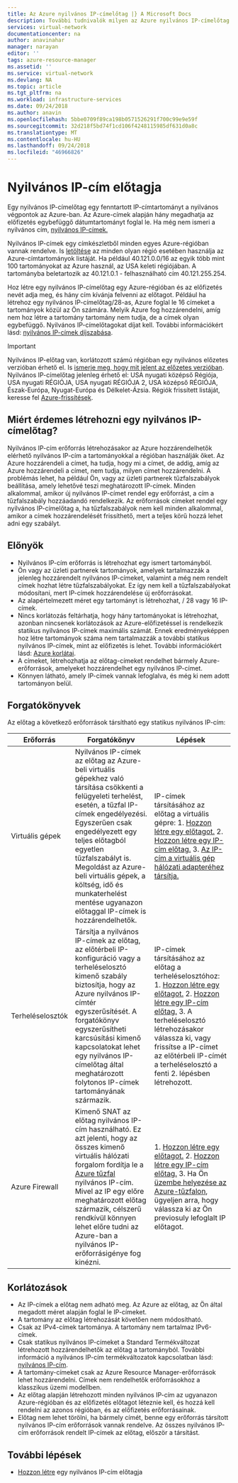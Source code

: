 ```yaml
---
title: Az Azure nyilvános IP-címelőtag |} A Microsoft Docs
description: További tudnivalók milyen az Azure nyilvános IP-címelőtag van, és hogyan segíthet kiszámítható nyilvános IP-címek hozzárendelése az erőforrások.
services: virtual-network
documentationcenter: na
author: anavinahar
manager: narayan
editor: ''
tags: azure-resource-manager
ms.assetid: ''
ms.service: virtual-network
ms.devlang: NA
ms.topic: article
ms.tgt_pltfrm: na
ms.workload: infrastructure-services
ms.date: 09/24/2018
ms.author: anavin
ms.openlocfilehash: 5bbe0709f89ca198b0571526291f700c99e9e59f
ms.sourcegitcommit: 32d218f5bd74f1cd106f4248115985df631d0a8c
ms.translationtype: MT
ms.contentlocale: hu-HU
ms.lasthandoff: 09/24/2018
ms.locfileid: "46966826"
---
```

# <a name="public-ip-address-prefix"></a>Nyilvános IP-cím előtagja

Egy nyilvános IP-címelőtag egy fenntartott IP-címtartományt a nyilvános végpontok az Azure-ban. Az Azure-címek alapján hány megadhatja az előfizetés egybefüggő dátumtartományt foglal le. Ha még nem ismeri a nyilvános cím, [nyilvános IP-címek.](virtual-network-ip-addresses-overview-arm.md#public-ip-addresses)

Nyilvános IP-címek egy címkészletből minden egyes Azure-régióban vannak rendelve. Is [letöltése](https://www.microsoft.com/download/details.aspx?id=41653) az minden olyan régió esetében használja az Azure-címtartományok listáját. Ha például 40.121.0.0/16 az egyik több mint 100 tartományokat az Azure használ, az USA keleti régiójában. A tartományba beletartozik az 40.121.0.1 - felhasználható cím 40.121.255.254.

Hoz létre egy nyilvános IP-címelőtag egy Azure-régióban és az előfizetés nevét adja meg, és hány cím kívánja felvenni az előtagot. Például ha létrehoz egy nyilvános IP-címelőtag/28-as, Azure foglal le 16 címeket a tartományok közül az Ön számára. Melyik Azure fog hozzárendelni, amíg nem hoz létre a tartomány tartomány nem tudja, de a címek olyan egybefüggő. Nyilvános IP-címelőtagokat díjat kell. További információkért lásd: [nyilvános IP-címek díjszabása](https://azure.microsoft.com/pricing/details/ip-addresses).

> [!IMPORTANT]
> Nyilvános IP-előtag van, korlátozott számú régióban egy nyilvános előzetes verzióban érhető el. Is [ismerje meg, hogy mit jelent az előzetes verzióban](https://azure.microsoft.com/support/legal/preview-supplemental-terms/). Nyilvános IP-címelőtag jelenleg érhető el: USA nyugati középső Régiója, USA nyugati RÉGIÓJA, USA nyugati RÉGIÓJA 2, USA középső RÉGIÓJA, Észak-Európa, Nyugat-Európa és Délkelet-Ázsia. Régiók frissített listáját, keresse fel [Azure-frissítések](https://azure.microsoft.com/updates/?product=virtual-network).

## <a name="why-create-a-public-ip-address-prefix"></a>Miért érdemes létrehozni egy nyilvános IP-címelőtag?

Nyilvános IP-cím erőforrás létrehozásakor az Azure hozzárendelhetők elérhető nyilvános IP-cím a tartományokkal a régióban használják őket. Az Azure hozzárendeli a címet, ha tudja, hogy mi a címet, de addig, amíg az Azure hozzárendeli a címet, nem tudja, milyen címet hozzárendelni. A problémás lehet, ha például Ön, vagy az üzleti partnerek tűzfalszabályok beállítása, amely lehetővé teszi meghatározott IP-címek. Minden alkalommal, amikor új nyilvános IP-címet rendel egy erőforrást, a cím a tűzfalszabály hozzáadandó rendelkezik. Az erőforrások címeket rendel egy nyilvános IP-címelőtag a, ha tűzfalszabályok nem kell minden alkalommal, amikor a címek hozzárendelését frissíthető, mert a teljes körű hozzá lehet adni egy szabályt.

## <a name="benefits"></a>Előnyök

- Nyilvános IP-cím erőforrás is létrehozhat egy ismert tartományból.
- Ön vagy az üzleti partnerek tartományok, amelyek tartalmazzák a jelenleg hozzárendelt nyilvános IP-címeket, valamint a még nem rendelt címek hozhat létre tűzfalszabályokat. Ez így nem kell a tűzfalszabályokat módosítani, mert IP-címek hozzárendelése új erőforrásokat.
- Az alapértelmezett méret egy tartományt is létrehozhat, / 28 vagy 16 IP-címek.
- Nincs korlátozás feltárhatja, hogy hány tartományokat is létrehozhat, azonban nincsenek korlátozások az Azure-előfizetéssel is rendelkezik statikus nyilvános IP-címek maximális számát. Ennek eredményeképpen hoz létre tartományok száma nem tartalmazzák a további statikus nyilvános IP-címek, mint az előfizetés is lehet. További információkért lásd: [Azure korlátai](../azure-subscription-service-limits.md?toc=%2fazure%2fvirtual-network%2ftoc.json#azure-resource-manager-virtual-networking-limits).
- A címeket, létrehozhatja az előtag-címeket rendelhet bármely Azure-erőforrások, amelyeket hozzárendelhet egy nyilvános IP-címet.
- Könnyen látható, amely IP-címek vannak lefoglalva, és még ki nem adott tartományon belül.

## <a name="scenarios"></a>Forgatókönyvek
Az előtag a következő erőforrások társítható egy statikus nyilvános IP-cím:

|Erőforrás|Forgatókönyv|Lépések|
|---|---|---|
|Virtuális gépek| Nyilvános IP-címek az előtag az Azure-beli virtuális gépekhez való társítása csökkenti a felügyeleti terhelést, esetén, a tűzfal IP-címek engedélyezési. Egyszerűen csak engedélyezett egy teljes előtagból egyetlen tűzfalszabályt is. Megoldást az Azure-beli virtuális gépek, a költség, idő és munkaterhelést mentése ugyanazon előtaggal IP-címek is hozzárendelhetők.| IP-címek társításához az előtag a virtuális gépre: 1. [Hozzon létre egy előtagot.](manage-public-ip-address-prefix.md) 2. [Hozzon létre egy IP-cím előtag.](manage-public-ip-address-prefix.md) 3. [Az IP-cím a virtuális gép hálózati adapteréhez társítja.](virtual-network-network-interface-addresses.md#add-ip-addresses)
| Terheléselosztók | Társítja a nyilvános IP-címek az előtag, az előtérbeli IP-konfiguráció vagy a terheléselosztó kimenő szabály biztosítja, hogy az Azure nyilvános IP-címtér egyszerűsítését. A forgatókönyv egyszerűsítheti karcsúsítási kimenő kapcsolatokat lehet egy nyilvános IP-címelőtag által meghatározott folytonos IP-címek tartományának származik. | IP-címek társításához az előtag a terheléselosztóhoz: 1. [Hozzon létre egy előtagot.](manage-public-ip-address-prefix.md) 2. [Hozzon létre egy IP-cím előtag.](manage-public-ip-address-prefix.md) 3. A terheléselosztó létrehozásakor válassza ki, vagy frissítse a IP-címet az előtérbeli IP-címét a terheléselosztó a fenti 2. lépésben létrehozott. |
| Azure Firewall | Kimenő SNAT az előtag nyilvános IP-cím használható. Ez azt jelenti, hogy az összes kimenő virtuális hálózati forgalom fordítja le a [Azure tűzfal](../firewall/overview.md?toc=%2fazure%2fvirtual-network%2ftoc.json) nyilvános IP-cím. Mivel az IP egy előre meghatározott előtag származik, célszerű rendkívül könnyen lehet előre tudni az Azure-ban a nyilvános IP-erőforrásigénye fog kinézni. | 1. [Hozzon létre egy előtagot.](manage-public-ip-address-prefix.md) 2. [Hozzon létre egy IP-cím előtag.](manage-public-ip-address-prefix.md) 3. Ha Ön [üzembe helyezése az Azure-tűzfalon](../firewall/tutorial-firewall-deploy-portal.md?toc=%2fazure%2fvirtual-network%2ftoc.json#deploy-the-firewall), ügyeljen arra, hogy válassza ki az Ön previosuly lefoglalt IP előtagot.|

## <a name="constraints"></a>Korlátozások

- Az IP-címek a előtag nem adható meg. Az Azure az előtag, az Ön által megadott méret alapján foglal le IP-címeket.
- A tartomány az előtag létrehozását követően nem módosítható.
- Csak az IPv4-címek tartománya. A tartomány nem tartalmaz IPv6-címek.
- Csak statikus nyilvános IP-címeket a Standard Termékváltozat létrehozott hozzárendelhetők az előtag a tartományból. További információ a nyilvános IP-cím termékváltozatok kapcsolatban lásd: [nyilvános IP-cím](virtual-network-ip-addresses-overview-arm.md#public-ip-addresses).
- A tartomány-címeket csak az Azure Resource Manager-erőforrások lehet hozzárendelni. Címek nem rendelhetők erőforrásokhoz a klasszikus üzemi modellben.
- Az előtag alapján létrehozott minden nyilvános IP-cím az ugyanazon Azure-régióban és az előfizetés előtagot léteznie kell, és hozzá kell rendelni az azonos régióban, és az előfizetés erőforrásainak.
- Előtag nem lehet törölni, ha bármely címét, benne egy erőforrás társított nyilvános IP-cím erőforrások vannak rendelve. Az összes nyilvános IP-cím erőforrások rendelt IP-címek az előtag, először a társítást.


## <a name="next-steps"></a>További lépések

- [Hozzon létre](manage-public-ip-address-prefix.md) egy nyilvános IP-cím előtagja
